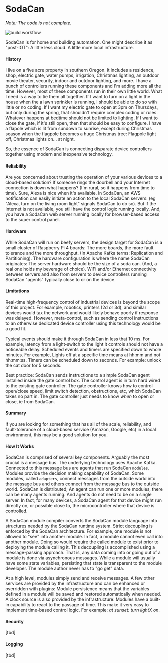 # SodaCan

*Note: The code is not complete.*

![build workflow](https://github.com/sodacan-net/sodacan/actions/workflows/maven.yml/badge.svg?branch=master)

SodaCan is for home and building automation. One might describe it as "post-IOT": A little less cloud. A little more local infrastructure.

#### History
I live on a five acre property in southern Oregon. It includes a residence, shop, electric gate, water pumps, irrigation, Christmas lighting, an outdoor movie theater, security, indoor and outdoor lighting, and more. I have a bunch of controllers running these components and I'm adding more all the time. However, most of these components run in their own little world. What I need is a way to tie them all together. If I want to turn on a light in the house when the a lawn sprinkler is running, I should be able to do so with little or no coding. If I want my electric gate to open at 3pm on Thursdays, but only during the spring, that shouldn't require complex coding or rules. Whatever happens at bedtime should not be limited to lighting. If I want to close the gate, if it's still open, then that should be easy to configure. I have a flapole which is lit from sundown to sunrise, except during Christmas season when the flagpole becomes a huge Christmas tree: Flagpole light off, Christmas lights on... at night.

So, the essence of SodaCan is connecting disparate device controllers together using modern and inexpensive technology.

#### Reliability
Are you  concerned about trusting the operation of your various devices to a cloud-based solution? If someone rings the doorbell and your Internet connection is down what happens? (I'm rural, so it happens from time to time). Sure, Alexa is nice when it's available.  In SodaCan, an AWS notification can easily initiate an action to the local SodaCan servers: (eg "Alexa, turn on the living room light" signals SodaCan to do so). But if the Internet is not available, you still have the control logic running locally. And, you have a SodaCan web server running locally for browser-based access to the super control panel.

#### Hardware
While SodaCan will run on beefy servers, the design target for SodaCan is a small cluster of Raspberry Pi 4 boards: The more boards, the more fault tolerance and the more throughput. (In Apache Kafka terms:  Replication and Partitioning). The hardware configuration is where the name SodaCan originates: The server hardware should be the size of a soda can. (And, a real one holds my beverage of choice). WiFi and/or Ethernet connectivity between servers and also from servers to device controllers running SodaCan "agents" typically close to or on the device. 

#### Limitations
Real-time high-frequency control of industrial devices is beyond the scope of this project. For example, robotics, printers (2d or 3d), and similar devices would tax the network and would likely behave poorly if response was delayed. However, meta-control, such as sending control instructions to an otherwise dedicated device controller using this technology would be a good fit. 

Typical events should make it through SodaCan in less that 10 ms. For example, latency from a light-switch to the light it controls should not have a noticeable delay. Scheduled events and timers are specified down to whole minutes. For example, Lights off at a specific time means at hh:mm and not hh:mm:ss. Timers can be scheduled down to seconds. For example: unlock the cat door for 5 seconds.

Best practice: SodaCan sends instructions to a simple SodaCan agent installed inside the gate control box. The control agent is in turn hard wired to the existing gate controller. The gate controller knows how to control open/close speed, limit switch detection, obstructions, etc, which SodaCan takes no part in. The gate controller just needs to know *when* to open or close, ie from SodaCan.

#### Summary
If you are looking for something that has all of the scale, reliability, and fault-tolerance of a cloud-based service (Amazon, Google, etc) in a local environment, this may be a good solution for you.

#### How It Works
SodaCan is comprised of several key components. Arguably the most crucial is a message bus. The underlying technology uses Apache Kafka. Connected to this message bus are agents that run SodaCan `modules`. Modules provide the decision making capability of SodaCan. Some modules, called `adapters`, connect messages from the outside world into the message bus and others connect from the message bus to the outside world.  SodaCan is distributed; An agent can run one or more modules, there can be many agents running. And agents do not need to be on a single server. In fact, for many devices, a SodaCan agent for that device might run directly on, or possible close to, the microcontroller where that device is controlled. 

A SodaCan module compiler converts the SodaCan module language into structures needed by the SodaCan runtime system. Strict decoupling is enforced by the SodaCan architecture. For example, one module is not allowed to "see" into another module. In fact, a module cannot even call into another module. Doing so would require the called module to exist prior to deploying the module calling it. This decoupling is accomplished using a message-passing approach. That is, any data coming into or going out of a module is done via asynchronous messages. While a module will usually have some state variables, persisting that state is transparent to the module developer. The module author never has to "go get" data.

At a high level, modules simply send and receive messages. A few other services are provided by the infrastructure and can be enhanced or overridden with plugins: Module persistence means that the variables defined in a module will be saved and restored automatically when needed. A clock source is also provided by the infrastructure: Modules have a built-in capability to react to the passage of time. This make it very easy to implement time-based control logic. For example: *at sunset: turn lightX on*.

#### Security
[tbd]

#### Logging
[tbd]

